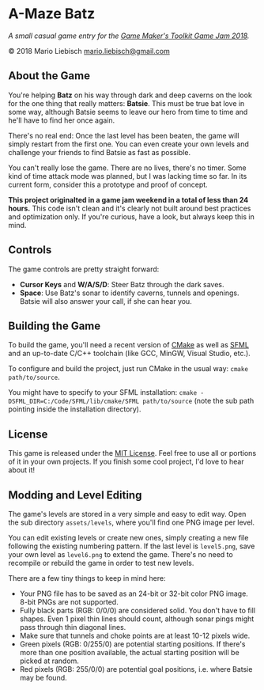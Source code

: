# A-Maze Batz
*A small casual game entry for the [Game Maker's Toolkit Game Jam 2018](https://itch.io/jam/gmtk-2018).*

© 2018 Mario Liebisch <mario.liebisch@gmail.com>

## About the Game

You're helping **Batz** on his way through dark and deep caverns on the look for the one thing that really matters: **Batsie**. This must be true bat love in some way, although Batsie seems to leave our hero from time to time and he'll have to find her once again.

 There's no real end: Once the last level has been beaten, the game will simply restart from the first one. You can even create your own levels and challenge your friends to find Batsie as fast as possible.

You can't really lose the game. There are no lives, there's no timer. Some kind of time attack mode was planned, but I was lacking time so far. In its current form, consider this a prototype and proof of concept.

**This project originalted in a game jam weekend in a total of less than 24 hours.** This code isn't clean and it's clearly not built around best practices and optimization only. If you're curious, have a look, but always keep this in mind.

## Controls

The game controls are pretty straight forward:

* **Cursor Keys** and **W/A/S/D**: Steer Batz through the dark saves.
* **Space**: Use Batz's sonar to identify caverns, tunnels and openings. Batsie will also answer your call, if she can hear you.

## Building the Game

To build the game, you'll need a recent version of [CMake](https://cmake.org/) as well as [SFML](https://sfml-dev.org/) and an up-to-date C/C++ toolchain (like GCC, MinGW, Visual Studio, etc.).

To configure and build the project, just run CMake in the usual way: `cmake path/to/source`.

You might have to specify to your SFML installation: `cmake -DSFML_DIR=C:/Code/SFML/lib/cmake/SFML path/to/source` (note the sub path pointing inside the installation directory).

## License

This game is released under the [MIT License](LICENSE). Feel free to use all or portions of it in your own projects. If you finish some cool project, I'd love to hear about it!

## Modding and Level Editing

The game's levels are stored in a very simple and easy to edit way. Open the sub directory `assets/levels`, where you'll find one PNG image per level.

You can edit existing levels or create new ones, simply creating a new file following the existing numbering pattern. If the last level is `level5.png`, save your own level as `level6.png` to extend the game. There's no need to recompile or rebuild the game in order to test new levels.

There are a few tiny things to keep in mind here:

* Your PNG file has to be saved as an 24-bit or 32-bit color PNG image. 8-bit PNGs are not supported.
* Fully black parts (RGB: 0/0/0) are considered solid. You don't have to fill shapes. Even 1 pixel thin lines should count, although sonar pings might pass through thin diagonal lines.
* Make sure that tunnels and choke points are at least 10-12 pixels wide.
* Green pixels (RGB: 0/255/0) are potential starting positions. If there's more than one position available, the actual starting position will be picked at random.
* Red pixels (RGB: 255/0/0) are potential goal positions, i.e. where Batsie may be found.